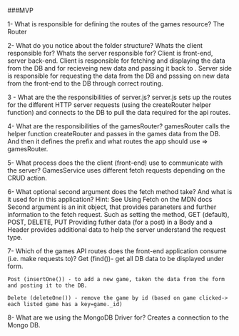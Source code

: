 
###MVP

1- What is responsible for defining the routes of the games resource?
    The Router

2- What do you notice about the folder structure? Whats the client responsible for? Whats the server responsible for?
    Client is front-end, server back-end.
    Client is responsible for fetching and displaying the data from the DB and for recieveing new data and passing it back to . 
    Server side is responsible for requesting the data from the DB and psssing on new data from the front-end to the DB through correct routing. 

3 - What are the the responsibilities of server.js?
    server.js sets up the routes for the different HTTP server requests (using the createRouter helper function) and connects to the DB to pull the data required for the api routes. 

4- What are the responsibilities of the gamesRouter?
    gamesRouter calls the helper function createRouter and passes in the games data from the DB. And then it defines the prefix and what routes the app should use => gamesRouter. 

5- What process does the the client (front-end) use to communicate with the server?
    GamesService uses different fetch requests depending on the CRUD action. 


6- What optional second argument does the fetch method take? And what is it used for in this application? Hint: See Using Fetch on the MDN docs
    Second argument is an init object, that provides paraneters and further information to the fetch request. Such as setting the method, GET (default), POST, DELETE, PUT
    Providing futher data (for a post) in a Body and a Header provides additional data to help the server understand the request type.

7- Which of the games API routes does the front-end application consume (i.e. make requests to)?
    Get (find())- get all DB data to be displayed under form.

    Post (insertOne()) - to add a new game, taken the data from the form and posting it to the DB.

    Delete (deleteOne()) - remove the game by id (based on game clicked-> each listed game has a key=game._id)


8- What are we using the MongoDB Driver for?
    Creates a connection to the Mongo DB.